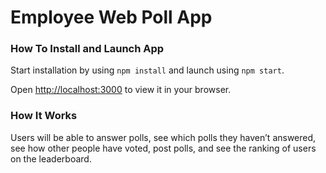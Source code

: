 # Employee Web Poll App

### How To Install and Launch App

Start installation by using `npm install` and launch using `npm start`.

Open [http://localhost:3000](http://localhost:3000) to view it in your browser.

### How It Works

Users will be able to answer polls, see which polls they haven’t answered, see how other people have voted, post polls, and see the ranking of users on the leaderboard.